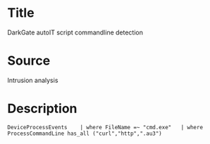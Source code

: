 # Title
DarkGate autoIT script commandline detection

# Source
Intrusion analysis

# Description

```
DeviceProcessEvents    | where FileName =~ "cmd.exe"   | where ProcessCommandLine has_all ("curl","http",".au3")

```
